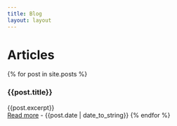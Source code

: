 ```yaml
---
title: Blog
layout: layout
---
```


# Articles
{% for post in site.posts %}
<h3>{{post.title}}</h3>
<div>{{post.excerpt}}</div>
<a href="{{post.url}}">Read more</a> - {{post.date | date_to_string}}
{% endfor %}
